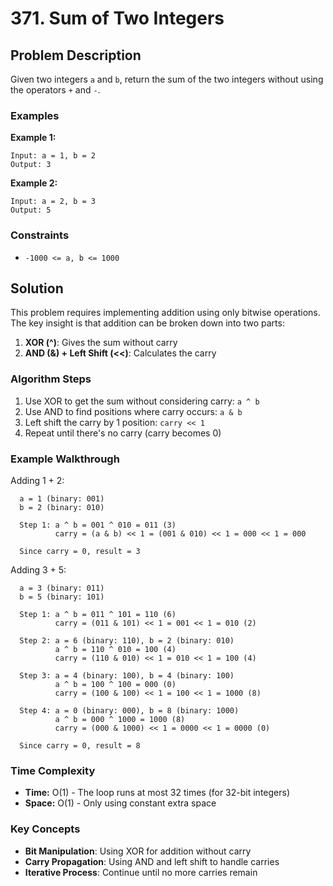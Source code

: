 # 371. Sum of Two Integers

## Problem Description

Given two integers `a` and `b`, return the sum of the two integers without using the operators `+` and `-`.

### Examples

**Example 1:**
```
Input: a = 1, b = 2
Output: 3
```

**Example 2:**
```
Input: a = 2, b = 3
Output: 5
```

### Constraints

- `-1000 <= a, b <= 1000`

## Solution

This problem requires implementing addition using only bitwise operations. The key insight is that addition can be broken down into two parts:

1. **XOR (^)**: Gives the sum without carry
2. **AND (&) + Left Shift (<<)**: Calculates the carry

### Algorithm Steps

1. Use XOR to get the sum without considering carry: `a ^ b`
2. Use AND to find positions where carry occurs: `a & b`
3. Left shift the carry by 1 position: `carry << 1`
4. Repeat until there's no carry (carry becomes 0)

### Example Walkthrough

Adding 1 + 2:
```
  a = 1 (binary: 001)
  b = 2 (binary: 010)

  Step 1: a ^ b = 001 ^ 010 = 011 (3)
          carry = (a & b) << 1 = (001 & 010) << 1 = 000 << 1 = 000

  Since carry = 0, result = 3
```

Adding 3 + 5:
```
  a = 3 (binary: 011)
  b = 5 (binary: 101)

  Step 1: a ^ b = 011 ^ 101 = 110 (6)
          carry = (011 & 101) << 1 = 001 << 1 = 010 (2)

  Step 2: a = 6 (binary: 110), b = 2 (binary: 010)
          a ^ b = 110 ^ 010 = 100 (4)
          carry = (110 & 010) << 1 = 010 << 1 = 100 (4)

  Step 3: a = 4 (binary: 100), b = 4 (binary: 100)
          a ^ b = 100 ^ 100 = 000 (0)
          carry = (100 & 100) << 1 = 100 << 1 = 1000 (8)

  Step 4: a = 0 (binary: 000), b = 8 (binary: 1000)
          a ^ b = 000 ^ 1000 = 1000 (8)
          carry = (000 & 1000) << 1 = 0000 << 1 = 0000 (0)

  Since carry = 0, result = 8
```

### Time Complexity
- **Time:** O(1) - The loop runs at most 32 times (for 32-bit integers)
- **Space:** O(1) - Only using constant extra space

### Key Concepts
- **Bit Manipulation**: Using XOR for addition without carry
- **Carry Propagation**: Using AND and left shift to handle carries
- **Iterative Process**: Continue until no more carries remain
